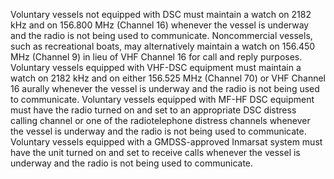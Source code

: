 Voluntary vessels not equipped with DSC must maintain a watch on 2182 kHz and on 156.800 MHz (Channel 16) whenever the vessel is underway and the radio is not being used to communicate. Noncommercial vessels, such as recreational boats, may alternatively maintain a watch on 156.450 MHz (Channel 9) in lieu of VHF Channel 16 for call and reply purposes. Voluntary vessels equipped with VHF-DSC equipment must maintain a watch on 2182 kHz and on either 156.525 MHz (Channel 70) or VHF Channel 16 aurally whenever the vessel is underway and the radio is not being used to communicate. Voluntary vessels equipped with MF-HF DSC equipment must have the radio turned on and set to an appropriate DSC distress calling channel or one of the radiotelephone distress channels whenever the vessel is underway and the radio is not being used to communicate. Voluntary vessels equipped with a GMDSS-approved Inmarsat system must have the unit turned on and set to receive calls whenever the vessel is underway and the radio is not being used to communicate.

